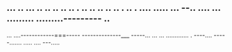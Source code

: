 ... .. ... .. .. .. .. .. . .. .. .. .. .. . .. . .... 
..... ...
--.. ....
... 
.........
.........---------
.. 
---
... ....------------===-----
--------------___
-----... 
... ... ............. . ----.... -----....... 
..... 
.... 
---..... 
